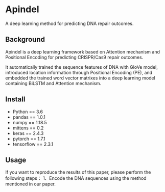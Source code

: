 # Apindel
A deep learning method for predicting DNA repair outcomes.
## Background
Apindel is a deep learning framework based on Attention mechanism and Positional Encoding for predicting CRISPR/Cas9 repair outcomes.

It automatically trained the sequence features of DNA with GloVe model, introduced location information through Positional Encoding (PE), and embedded the trained word vector matrixes into a deep learning model containing BiLSTM and Attention mechanism.
## Install
* Python == 3.6
* pandas == 1.0.1
* numpy == 1.18.5
* mittens == 0.2
* keras == 2.4.3
* pytorch == 1.7.1
* tensorflow == 2.3.1
## Usage
If you want to reproduce the results of this paper, please perform the following steps：
1、Encode the DNA sequences using the method mentioned in our paper.
